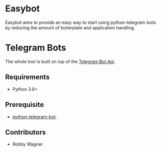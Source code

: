 # Easybot
Easybot aims to provide an easy way to start using python-telegram-bots by reducing the amount of boilerplate and application handling.

# Telegram Bots
The whole tool is built on top of the [Telegram Bot Api](https://github.com/python-telegram-bot/python-telegram-bot).  

## Requirements
* Python 3.8+

## Prerequisite
* [python-telegram-bot](https://github.com/python-telegram-bot/python-telegram-bot).

## Contributors
* Robby Wagner